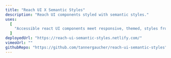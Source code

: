 ```yaml
---
title: "Reach UI X Semantic Styles"
description: "Reach UI components styled with semantic styles."
uses:
  [
    "Accessible react UI components meet responsive, themed, styles from my own design system.",
  ]
deployedUrl: "https://reach-ui-semantic-styles.netlify.com/"
vimeoUrl: ""
githubRepo: "https://github.com/tannergaucher/reach-ui-semantic-styles"
---
```

